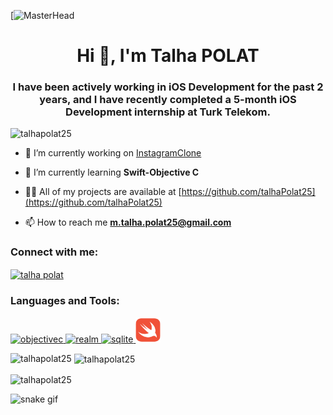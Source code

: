[![MasterHead](https://appinventiv.com/wp-content/uploads/sites/1/2019/08/SCADE-Lets-Developers-Use-Swift-for-Android-App-Development.png)
<h1 align="center">Hi 👋, I'm Talha POLAT</h1>
<h3 align="center">I have been actively working in iOS Development for the past 2 years, and I have recently completed a 5-month iOS Development internship at Turk Telekom.</h3>

<p align="left"> <img src="https://komarev.com/ghpvc/?username=talhapolat25&label=Profile%20views&color=0e75b6&style=flat" alt="talhapolat25" /> </p>

- 🔭 I’m currently working on [InstagramClone](https://github.com/talhaPolat25/Instagram_Clone.git)

- 🌱 I’m currently learning **Swift-Objective C**

- 👨‍💻 All of my projects are available at [https://github.com/talhaPolat25](https://github.com/talhaPolat25)

- 📫 How to reach me **m.talha.polat25@gmail.com**

<h3 align="left">Connect with me:</h3>
<p align="left">
<a href="https://linkedin.com/in/talha polat" target="blank"><img align="center" src="https://raw.githubusercontent.com/rahuldkjain/github-profile-readme-generator/master/src/images/icons/Social/linked-in-alt.svg" alt="talha polat" height="30" width="40" /></a>
</p>

<h3 align="left">Languages and Tools:</h3>
<p align="left"> <a href="https://developer.apple.com/library/archive/documentation/Cocoa/Conceptual/ProgrammingWithObjectiveC/Introduction/Introduction.html" target="_blank" rel="noreferrer"> <img src="https://www.vectorlogo.zone/logos/apple_objectivec/apple_objectivec-icon.svg" alt="objectivec" width="40" height="40"/> </a> <a href="https://realm.io/" target="_blank" rel="noreferrer"> <img src="https://raw.githubusercontent.com/bestofjs/bestofjs-webui/8665e8c267a0215f3159df28b33c365198101df5/public/logos/realm.svg" alt="realm" width="40" height="40"/> </a> <a href="https://www.sqlite.org/" target="_blank" rel="noreferrer"> <img src="https://www.vectorlogo.zone/logos/sqlite/sqlite-icon.svg" alt="sqlite" width="40" height="40"/> </a> <a href="https://developer.apple.com/swift/" target="_blank" rel="noreferrer"> <img src="https://raw.githubusercontent.com/devicons/devicon/master/icons/swift/swift-original.svg" alt="swift" width="40" height="40"/> </a> </p>

<p><img align="left" src="https://github-readme-stats.vercel.app/api/top-langs?username=talhapolat25&show_icons=true&locale=en&layout=compact" alt="talhapolat25" /></p>

<p>&nbsp;<img align="center" src="https://github-readme-stats.vercel.app/api?username=talhapolat25&show_icons=true&locale=en" alt="talhapolat25" /></p>

<p><img align="center" src="https://github-readme-streak-stats.herokuapp.com/?user=talhapolat25&" alt="talhapolat25" /></p>

![snake gif](https://github.com/talhaPolat25/talhaPolat25/blob/output/github-contribution-grid-snake.gif)
